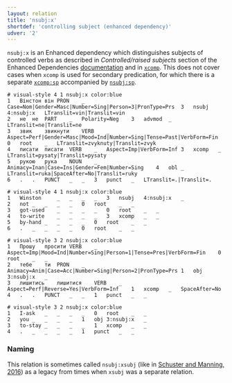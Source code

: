 ```yaml
---
layout: relation
title: 'nsubj:x'
shortdef: 'controlling subject (enhanced dependency)'
udver: '2'
---
```


`nsubj:x` is an Enhanced dependency which distinguishes subjects of controlled verbs as described in _Controlled/raised subjects_ section of the Enhanced Dependencies [documentation](http://universaldependencies.org/u/overview/enhanced-syntax.html) and in [`xcomp`](../../u/dep/xcomp.html). This does not cover cases when `xcomp` is used for secondary predication, for which there is a separate [`xcomp:sp`](xcomp-sp.html) accompanied by [`nsubj:sp`](nsubj-sp.html).

~~~ conllu
# visual-style 4 1 nsubj:x color:blue
1	Вінстон	він	PRON	_	Case=Nom|Gender=Masc|Number=Sing|Person=3|PronType=Prs	3	nsubj	4:nsubj:x	LTranslit=vin|Translit=vin
2	не	не	PART	_	Polarity=Neg	3	advmod	_	LTranslit=ne|Translit=ne
3	звик	звикнути	VERB	_	Aspect=Perf|Gender=Masc|Mood=Ind|Number=Sing|Tense=Past|VerbForm=Fin	0	root	_	LTranslit=zvyknuty|Translit=zvyk
4	писати	писати	VERB	_	Aspect=Imp|VerbForm=Inf	3	xcomp	_	LTranslit=pysaty|Translit=pysaty
5	рукою	рука	NOUN	_	Animacy=Inan|Case=Ins|Gender=Fem|Number=Sing	4	obl	_	LTranslit=ruka|SpaceAfter=No|Translit=ruky
6	.	.	PUNCT	_	_	3	punct	_	LTranslit=.|Translit=.

# visual-style 4 1 nsubj:x color:blue
1	Winston 	_	_	_	_	3	nsubj	4:nsubj:x	_
2	not	_	_	_	_	0	root	_	_
3	got-used	_	_	_	_	0	root	_	_
4	to-write	_	_	_	_	3	xcomp	_	_
5	by-hand	_	_	_	_	0	root	_	_
6	.	_	_	_	_	0	root	_	_

~~~

~~~ conllu
# visual-style 3 2 nsubj:x color:blue
1	Прошу	просити	VERB	_	Aspect=Imp|Mood=Ind|Number=Sing|Person=1|Tense=Pres|VerbForm=Fin	0	root	_	_
2	тебе	ти	PRON	_	Animacy=Anim|Case=Acc|Number=Sing|Person=2|PronType=Prs	1	obj	3:nsubj:x	_
3	лишитись	лишитися	VERB	_	Aspect=Perf|Reverse=Yes|VerbForm=Inf	1	xcomp	_	SpaceAfter=No
4	.	.	PUNCT	_	_	1	punct	_	_

# visual-style 3 2 nsubj:x color:blue
1	I-ask	_	_	_	_	0	root	_	_
2	you	_	_	_	_	1	obj	3:nsubj:x	_
3	to-stay	_	_	_	_	1	xcomp	_	_
4	.	_	_	_	_	1	punct	_	_

~~~

### Naming

This relation is sometimes called `nsubj:xsubj` (like in [Schuster and Manning, 2016](https://nlp.stanford.edu/pubs/schuster2016enhanced.pdf)) as a legacy from times when `xsubj` was a separate relation.

<!-- `nsubj:x` is used when the controlling subject is overt. -->

<!-- For related discussions, see issues [#567](https://github.com/UniversalDependencies/docs/issues/567) and [#568](https://github.com/UniversalDependencies/docs/issues/568). -->

 <!-- If the subject is not overt but is deducible from the form of the verb, there is no `nsubj:x`. -->
<!-- Interlanguage links updated Út zář 29 20:31:58 CEST 2020 -->
